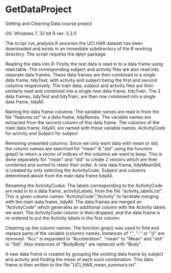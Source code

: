 # GetDataProject
Getting and Cleaning Data course project

OS: Windows 7, 32 bit
R ver: 3.2.0

The script run_analysis.R assumes the UCI HAR dataset has been downloaded and exists in an 
immediate subdirectory of the R working directory.
The script requires the dplyr package.

Reading the data into R:
Firstly the test data is read in to a data frame using read.table. The corresponding subject and activity files 
are also read into separate data frames. These data frames are then combined to a single data frame, tidyTest,
with activity and subject being the first and second columns respectively. 
The train data, subject and activity files are then similarly read and combined into a single new data frame, tidyTrain.
The 2 data frames, tidyTest and tidyTrain, are then row combined into a single data frame, tidyAll. 

Naming the data frame columns:
The variable names are read in from the file "features.txt" to a data frame, tidyNames. The variable names are
extracted from the second column of this data frame.
The columns of the main data frame, tidyAll, are named with these variable names, ActivityCode for activity and Subject for subject.

Removing unwanted columns:
Since we only want data with mean or std, the column names are searched for "mean" & "std" using the function grep()
to return a vector of indices of the columns we want to keep.
This is done separately for "mean" and "std" to create 2 vectors which are then combined and sorted to retain their order.
A new data frame, tidyMeanStd, is created by only selecting the ActivityCode, Subject and columns determined above from the 
main data frame tidyAll.

Renaming the ActivityCodes:
The labels corresponding to the ActivityCode are read in to a data frame, activityLabels, from the file "activity_labels.txt".
This is given column names "ActivityCode","Activity" to facilitate merging with the main data frame, tidyAll. 
The data frames are merged on "ActivityCode" which generates an additional column with the Activity labels we want.
The ActivityCode column is then dropped, and the data frame is re-ordered to put the Activity labels in the first column.

Cleaning up the column names:
The function grep() was used to find and replace parts of the variable (column) names.
Instances of ".", "-" or "()" are removed. 
"Acc" is expanded to "Acceleration", "mean" to "Mean" and "std" to "Std". 
Also instances of "BodyBody" are replaced with "Body".

A new data frame is created by grouping the existing data frame by subject and activity and finding the mean of each 
such combination. This data frame is then written to the file "UCI_HAR_mean_summary.txt". 

